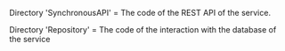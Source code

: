 Directory 'SynchronousAPI' = The code of the REST API of the service.

Directory 'Repository' = The code of the interaction with the database of the service
